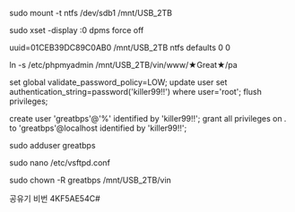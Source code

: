 sudo mount -t ntfs /dev/sdb1 /mnt/USB_2TB

sudo xset -display :0 dpms force off

uuid=01CEB39DC89C0AB0 /mnt/USB_2TB ntfs defaults   0   0

ln -s /etc/phpmyadmin /mnt/USB_2TB/vin/www/★Great★/pa

set global validate_password_policy=LOW;
update user set authentication_string=password('killer99!!') where user='root';
flush privileges;

create user 'greatbps'@'%' identified by 'killer99!!';
grant all privileges on *.* to 'greatbps'@localhost identified by 'killer99!!';


sudo adduser greatbps

sudo nano /etc/vsftpd.conf

sudo chown -R greatbps /mnt/USB_2TB/vin

공유기 비번
4KF5AE54C#



